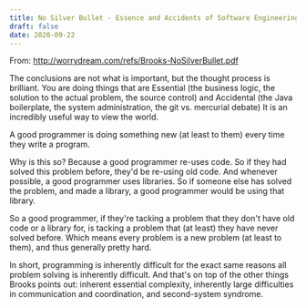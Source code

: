 ```yaml
---
title: No Silver Bullet - Essence and Accidents of Software Engineering
draft: false
date: 2020-09-22
---
```


From: http://worrydream.com/refs/Brooks-NoSilverBullet.pdf

The conclusions are not what is important, but the thought process is brilliant. You are doing things that are Essential (the business logic, the solution to the actual problem, the source control) and Accidental (the Java boilerplate, the system administration, the git vs. mercurial debate) It is an incredibly useful way to view the world.

A good programmer is doing something new (at least to them) every time they write a program.

Why is this so? Because a good programmer re-uses code. So if they had solved this problem before, they'd be re-using old code. And whenever possible, a good programmer uses libraries. So if someone else has solved the problem, and made a library, a good programmer would be using that library.
 
So a good programmer, if they're tacking a problem that they don't have old code or a library for, is tacking a problem that (at least) they have never solved before. Which means every problem is a new problem (at least to them), and thus generally pretty hard.
 
In short, programming is inherently difficult for the exact same reasons all problem solving is inherently difficult. And that's on top of the other things Brooks points out: inherent essential complexity, inherently large difficulties in communication and coordination, and second-system syndrome.
